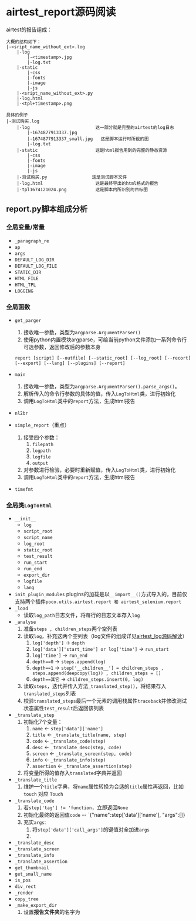 # airtest_report源码阅读

airtest的报告组成：
```dir
大概的结构如下：
|-<sript_name_without_ext>.log
    |-log
        |-<timestamp>.jpg
        |-log.txt
    |-static
        |-css
        |-fonts
        |-image
        |-js
    |-<sript_name_without_ext>.py
    |-log.html
    |-<tpl+timestamp>.png
    
具体的例子
|-测试购买.log
    |-log                         这一部分就是完整的airtest的log日志
        |-1674877913337.jpg
        |-1674877913337_small.jpg   这是脚本运行时所截的图
        |-log.txt
    |-static                      这是html报告用到的完整的静态资源
        |-css
        |-fonts
        |-image
        |-js
    |-测试购买.py                 这是测试脚本文件
    |-log.html                    这是最终导出的html格式的报告
    |-tpl1674121024.png           这是脚本内所识别的目标图
```

## report.py脚本组成分析
### 全局变量/常量
+ `_paragraph_re`
+ `ap`
+ `args`
+ `DEFAULT_LOG_DIR`
+ `DEFAULT_LOG_FILE`
+ `STATIC_DIR`
+ `HTML_FILE`
+ `HTML_TPL`
+ `LOGGING`
### 全局函数
+ `get_parger`
    1. 接收唯一参数，类型为`argparse.ArgumentParser()`
    2. 使用python内置模块argparse，可给当前python文件添加一系列命令行可选参数，返回修改后的参数本身
    ```shell
    report [script] [--outfile] [--static_root] [--log_root] [--recort] [--export] [--lang] [--plugins] [--report]
    ```
+ `main`
    1. 接收唯一参数，类型为`argparse.ArgumentParser().parse_args()`。
    2. 解析传入的命令行参数的具体的值，传入`LogToHtml`类，进行初始化
    3. 调用`LogToHtml`类中的`report`方法，生成html报告

+ `nl2br`
+ `simple_report`（重点）
    1. 接受四个参数：
        1. `filepath`
        2. `logpath`
        3. `logfile`
        4. `output`
    2. 对参数进行检验，必要时重新赋值，传入`LogToHtml`类，进行初始化
    3. 调用`LogToHtml`类中的`report`方法，生成html报告
+ `timefmt`
### 全局类`LogToHtml`
+ `__init__`
    + `log`
    + `script_root`
    + `script_name`
    + `log_root`
    + `static_root`
    + `test_result`
    + `run_start`
    + `run_end`
    + `export_dir`
    + `logfile`
    + `lang`
+ `init_plugin_modules` plugins的加载是以`__import__()`方式导入的，目前仅支持两个插件`poco.utils.airtest.report 和 airtest_selenium.report`    
+ `_load`
    + 读取`log_path`日志文件，将每行的日志文本存入`log`
+ `_analyse`
    1. 准备`steps , children_steps`两个空列表
    2. 读取`log`，补充这两个空列表（log文件的组成详见[airtest_log源码解读]()）
        1. `log['depth']`                             -> `depth`
        2. `log['data']['start_time'] or log['time']` -> `run_start`
        3. `log['time']`                              -> `run_end`
        4. `depth==0`                                 -> `steps.append(log)`
        5. `depth==1`                                 -> `step['__children__'] = children_steps , steps.append(deepcopy(log)) , children_steps = []`
        6. `depth==其它`                              -> `children_steps.insert(0, log)`
    3. 读取`steps`，迭代并传入方法`_translated_step()`，将结果存入`translated_steps`列表
    4. 校验`translated_steps`最后一个元素的调用栈属性`traceback`并修改测试状态属性`test_result`后返回该列表
+ `_translate_step`
    1. 初始化7个变量：
        1. `name`       <- `step['data']['name']`
        2. `title`      <- `_translate_title(name, step)`
        3. `code`       <- `_translate_code(step)`
        4. `desc`       <- `_translate_desc(step, code)`
        5. `screen`     <- `_translate_screen(step, code)`
        6. `info`       <- `_translate_info(step)`
        7. `assertion`  <- `_translate_assertion(step)`
    2. 将变量所得的值存入`translated`字典并返回
+ `_translate_title`
    1. 维护一个`title`字典，将`name`属性转换为合适的`title`属性再返回，比如`touch` 对应 `Touch`
+ `_translate_code`
    1. 若`step['tag'] != 'function`，立即返回`None`
    2. 初始化最终的返回值`code` -- `{"name":step['data']['name'], "args":[]}
    3. 充实`args`:
        1. 将`step['data']['call_args']`的键值对全加进`args`
        2. 
+ `_translate_desc`
+ `_translate_screen`
+ `_translate_info`
+ `_translate_assertion`
+ `get_thumbnail`
+ `get_small_name`
+ `is_pos`
+ `div_rect`
+ `_render`
+ `copy_tree`
+ `_make_export_dir`
    1. 设置**报告文件夹**的名字为<script name>.log
    2. 在导出路径`export_dir`下新建这个**报告文件夹**
    3. 无视错误，`shutil.rmtree`删除**报告文件夹**下的所有文件
    4. 复制`script_root`下的目录树到**报告文件夹**
    5. 复制`log_root`下的目录树到**报告文件夹**
    6. 复制`static_root`下的css/fonts/image/js四个目录到**报告文件夹**，如果不是http开头的话
    7. 返回**报告文件夹**路径、**报告文件夹**下的日志路径
+ `get_relative_log`
+ `get_console`
+ `readFile`
+ `report_data`
    1. 接受两个参数`output_file , record_list`
    2. 调用方法`_load()`，将`log_path`的日志内容存储到`log`列表中
    3. 调用方法`_analyse()`，将`log`解析为可渲染的`dict`
    4. 调用`get_script_info(script_path)`获取脚本内容
+ `report`
    + 接受四个参数
        + self 类实例引用
        + `template_name` 
        + `output_file`
        + `record_list`
    + 涉及5个类变量属性：
        + `script_root`
        + `script_name`
        + `log_root`
        + `static_root`
        + `export_dir`
    + 涉及3个类方法属性：
        + `_render`
        + `_make_export_dir`
        + `report_data`
    代码内容：
    1. 生成报告页面，可以加入自定义数据并且重写
    2. 根据`sript_root`拆分成路径和`sript_name`
    3. 如果`export_dir`不为空：
        1. 调用方法`_make_export_dir()`准备导出的路径文件夹和相关资源
        2. 设置`output_file`路径
        3. `static_root`不是http开头的话，设置为"static/"
    4. 如果`record_list`不为空，将`log_root`下的`mp4`文件的路径全部保存到列表
    5. 调用方法`report_data`
    
    
    
